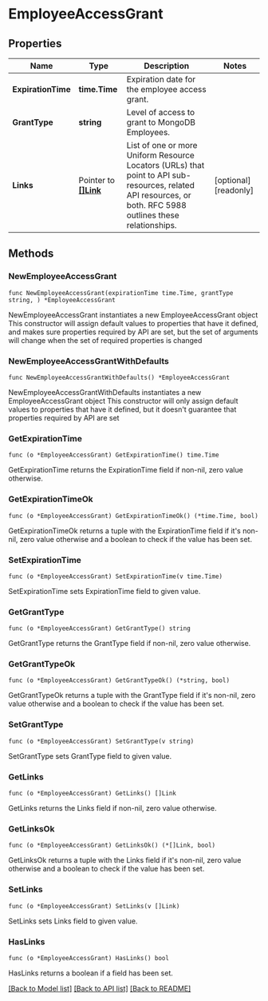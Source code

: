 # EmployeeAccessGrant

## Properties

Name | Type | Description | Notes
------------ | ------------- | ------------- | -------------
**ExpirationTime** | **time.Time** | Expiration date for the employee access grant. | 
**GrantType** | **string** | Level of access to grant to MongoDB Employees. | 
**Links** | Pointer to [**[]Link**](Link.md) | List of one or more Uniform Resource Locators (URLs) that point to API sub-resources, related API resources, or both. RFC 5988 outlines these relationships. | [optional] [readonly] 

## Methods

### NewEmployeeAccessGrant

`func NewEmployeeAccessGrant(expirationTime time.Time, grantType string, ) *EmployeeAccessGrant`

NewEmployeeAccessGrant instantiates a new EmployeeAccessGrant object
This constructor will assign default values to properties that have it defined,
and makes sure properties required by API are set, but the set of arguments
will change when the set of required properties is changed

### NewEmployeeAccessGrantWithDefaults

`func NewEmployeeAccessGrantWithDefaults() *EmployeeAccessGrant`

NewEmployeeAccessGrantWithDefaults instantiates a new EmployeeAccessGrant object
This constructor will only assign default values to properties that have it defined,
but it doesn't guarantee that properties required by API are set

### GetExpirationTime

`func (o *EmployeeAccessGrant) GetExpirationTime() time.Time`

GetExpirationTime returns the ExpirationTime field if non-nil, zero value otherwise.

### GetExpirationTimeOk

`func (o *EmployeeAccessGrant) GetExpirationTimeOk() (*time.Time, bool)`

GetExpirationTimeOk returns a tuple with the ExpirationTime field if it's non-nil, zero value otherwise
and a boolean to check if the value has been set.

### SetExpirationTime

`func (o *EmployeeAccessGrant) SetExpirationTime(v time.Time)`

SetExpirationTime sets ExpirationTime field to given value.

### GetGrantType

`func (o *EmployeeAccessGrant) GetGrantType() string`

GetGrantType returns the GrantType field if non-nil, zero value otherwise.

### GetGrantTypeOk

`func (o *EmployeeAccessGrant) GetGrantTypeOk() (*string, bool)`

GetGrantTypeOk returns a tuple with the GrantType field if it's non-nil, zero value otherwise
and a boolean to check if the value has been set.

### SetGrantType

`func (o *EmployeeAccessGrant) SetGrantType(v string)`

SetGrantType sets GrantType field to given value.

### GetLinks

`func (o *EmployeeAccessGrant) GetLinks() []Link`

GetLinks returns the Links field if non-nil, zero value otherwise.

### GetLinksOk

`func (o *EmployeeAccessGrant) GetLinksOk() (*[]Link, bool)`

GetLinksOk returns a tuple with the Links field if it's non-nil, zero value otherwise
and a boolean to check if the value has been set.

### SetLinks

`func (o *EmployeeAccessGrant) SetLinks(v []Link)`

SetLinks sets Links field to given value.

### HasLinks

`func (o *EmployeeAccessGrant) HasLinks() bool`

HasLinks returns a boolean if a field has been set.

[[Back to Model list]](../README.md#documentation-for-models) [[Back to API list]](../README.md#documentation-for-api-endpoints) [[Back to README]](../README.md)


